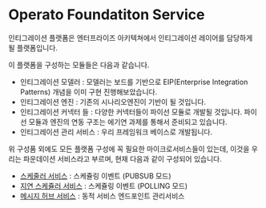 # Operato Foundatiton Service

인티그레이션 플랫폼은 엔터프라이즈 아키텍쳐에서 인티그레이션 레이어를 담당하게 될 플랫폼입니다.

이 플랫폼을 구성하는 모듈들은 다음과 같습니다.
- 인티그레이션 모델러 : 모델러는 보드를 기반으로 EIP(Enterprise Integration Patterns) 개념을 이미 구현 진행해보았습니다.
- 인티그레이션 엔진 : 기존의 시나리오엔진이 기반이 될 것입니다.
- 인티그레이션 커넥터 들 : 다양한 커넥터들이 파이선 모듈로 개발될 것입니다. 파이선 모듈과 엔진의 연동 구조는 에기연 과제를 통해서 준비되고 있습니다.
- 인티그레이션 관리 서비스 : 우리 프레임워크 베이스로 개발됩니다.

위 구성품 외에도 모든 플랫폼 구성에 꼭 필요한 마이크로서비스들이 있는데, 이것을 우리는 파운데이션 서비스라고 부르며, 현재 다음과 같이 구성되어 있습니다.

- [스케줄러 서비스](./scheduler-service/README.md) : 스케쥴링 이벤트 (PUBSUB 모드)
- [지연 스케쥴러 서비스](./pending-queue-service/README.md) : 스케쥴링 이벤트 (POLLING 모드)
- [메시지 허브 서비스](./service-broker/README.md) : 동적 서비스 엔드포인트 관리서비스

